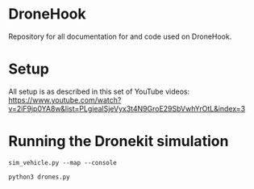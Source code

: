 # DroneHook
Repository for all documentation for and code used on DroneHook.

# Setup
All setup is as described in this set of YouTube videos:
https://www.youtube.com/watch?v=2iF9jp0YA8w&list=PLgiealSjeVyx3t4N9GroE29SbVwhYrOtL&index=3

# Running the Dronekit simulation
`sim_vehicle.py --map --console`

`python3 drones.py`
